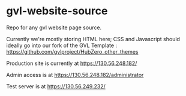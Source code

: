 # gvl-website-source

Repo for any gvl website page source.

Currently we're mostly storing HTML here; CSS and Javascript should ideally go
into our fork of the GVL Template : https://github.com/gvlproject/HubZero_other_themes

Production site is currently at https://130.56.248.182/

Admin access is at https://130.56.248.182/administrator

Test server is at https://130.56.249.232/
